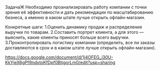 ЗадачаЖ
Необходимо проанализировать работу компании с точки зрения её эффективности и дать рекомендации по масштабированию бизнеса, а именно в каком штате лучше открыть офлайн-магазин.

Конкретные шаги:
1.Оценить динамику продаж и распределение выручки по товарам.
2.Составить портрет клиента, а для этого — выяснить, какие клиенты приносят больше всего выручки.
3.Проконтролировать логистику компании (определить, все ли заказы доставляются в срок и в каком штате лучше открыть офлайн-магазин).

https://docs.google.com/document/d/1j4OFEG_i30U-KkYjeX6gPf9ndxtoKfDpf0BtjgorLm0/edit?usp=sharing
